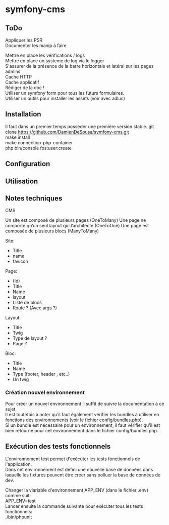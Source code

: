 # symfony-cms

## ToDo

Appliquer les PSR  
Documenter les manip à faire  

Mettre en place les vérifications / logs  
Mettre en place un systeme de log via le logger   
S'assurer de la présence de la barre horizontale et latéral sur les pages admins  
Cache HTTP  
Cache applicatif  
Rédiger de la doc !  
Utiliser un symfony form pour tous les futurs formulaires.  
Utiliser un outils pour installer les assets (voir avec adluc)  

## Installation

Il faut dans un premier temps posséder une première version stable.
git clone https://github.com/DamienDeSousa/symfony-cms.git  
make install  
make connection-php-container  
php bin/console fos:user:create  

## Configuration

## Utilisation

## Notes techniques
CMS

Un site est composé de plusieurs pages (OneToMany)
Une page ne comporte qu’un seul layout qui l’architecte (OneToOne)
Une page est composée de plusieurs blocs (ManyToMany)

Site:
- Title
- name
- favicon

Page:
- (Id)
- Title
- Name
- layout
- Liste de blocs
- Route ? (Avec args ?)

Layout:
- Title
- Twig
- Type de layout ?
- Page ?

Bloc:
- Title
- Name
- Type (footer, header , etc..)
- Un twig
### Création nouvel environnement

Pour créer un nouvel environnement il suffit de suivre la documentation à ce sujet.  
Il est toutefois à noter qu'il faut également vérifier les bundles à utiliser en fonctions des environnements (voir le fichier config/bundles.php).  
Si un bundle est nécessaire pour un environnement, il faut vérifier qu'il est bien retourné pour cet environnement dans le fichier config/bundles.php.  

## Exécution des tests fonctionnels

L'environnement test permet d'exécuter les tests fonctionnels de l'application.  
Dans cet environnement est défini une nouvelle base de données dans laquelle les fixtures peuvent être créer sans polluer la base de données de dev.

Changer la viariable d'environnement APP_ENV (dans le fichier .env) comme suit:  
APP_ENV=test  
Lancer ensuite la commande suivante pour exécuter tous les tests fonctionnels:  
./bin/phpunit
